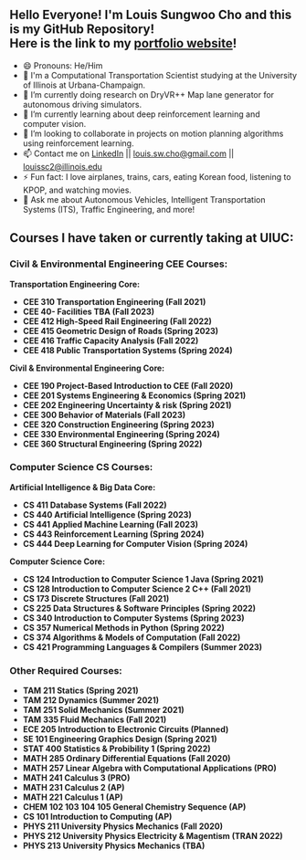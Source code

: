 ## Hello Everyone! I'm Louis Sungwoo Cho and this is my GitHub Repository!<br/> Here is the link to my [portfolio website](https://lotlouischoitslab.github.io/lotlouischoportfolio)!

- 😄 Pronouns: He/Him
- 🏫 I'm a Computational Transportation Scientist studying at the University of Illinois at Urbana-Champaign. 
- 🔭 I’m currently doing research on DryVR++ Map lane generator for autonomous driving simulators.
- 🌱 I’m currently learning about deep reinforcement learning and computer vision.
- 👯 I’m looking to collaborate in projects on motion planning algorithms using reinforcement learning.
- 📫 Contact me on [LinkedIn](https://www.linkedin.com/in/louis-sungwoo-cho/) || [louis.sw.cho@gmail.com](mailto:louis.sw.cho@gmail.com) || [louissc2@illinois.edu](mailto:louissc2@illinois.edu)
- ⚡ Fun fact: I love airplanes, trains, cars, eating Korean food, listening to KPOP, and watching movies.
- 💬 Ask me about Autonomous Vehicles, Intelligent Transportation Systems (ITS), Traffic Engineering, and more!

## Courses I have taken or currently taking at UIUC:
### Civil & Environmental Engineering CEE Courses:
**Transportation Engineering Core:**<br/>
- **CEE 310 Transportation Engineering (Fall 2021)**
- **CEE 40- Facilities TBA (Fall 2023)**
- **CEE 412 High-Speed Rail Engineering (Fall 2022)**
- **CEE 415 Geometric Design of Roads (Spring 2023)**
- **CEE 416 Traffic Capacity Analysis (Fall 2022)**
- **CEE 418 Public Transportation Systems (Spring 2024)**

**Civil & Environmental Engineering Core:**<br/>
- **CEE 190 Project-Based Introduction to CEE (Fall 2020)**
- **CEE 201 Systems Engineering & Economics (Spring 2021)**
- **CEE 202 Engineering Uncertainty & risk (Spring 2021)**
- **CEE 300 Behavior of Materials (Fall 2023)**
- **CEE 320 Construction Engineering (Spring 2023)**
- **CEE 330 Environmental Engineering (Spring 2024)**
- **CEE 360 Structural Engineering (Spring 2022)**



### Computer Science CS Courses:
**Artificial Intelligence & Big Data Core:**<br/>
- **CS 411 Database Systems (Fall 2022)**
- **CS 440 Artificial Intelligence (Spring 2023)**
- **CS 441 Applied Machine Learning (Fall 2023)**
- **CS 443 Reinforcement Learning (Spring 2024)**
- **CS 444 Deep Learning for Computer Vision (Spring 2024)**


**Computer Science Core:**<br/>
- **CS 124 Introduction to Computer Science 1 Java (Spring 2021)**
- **CS 128 Introduction to Computer Science 2 C++ (Fall 2021)**
- **CS 173 Discrete Structures (Fall 2021)**
- **CS 225 Data Structures & Software Principles (Spring 2022)**
- **CS 340 Introduction to Computer Systems (Spring 2023)**
- **CS 357 Numerical Methods in Python (Spring 2022)**
- **CS 374 Algorithms & Models of Computation (Fall 2022)**
- **CS 421 Programming Languages & Compilers (Summer 2023)**


### Other Required Courses:
- **TAM 211 Statics (Spring 2021)**
- **TAM 212 Dynamics (Summer 2021)**
- **TAM 251 Solid Mechanics (Summer 2021)**
- **TAM 335 Fluid Mechanics (Fall 2021)**
- **ECE 205 Introduction to Electronic Circuits (Planned)**
- **SE 101 Engineering Graphics Design (Spring 2021)**
- **STAT 400 Statistics & Probibility 1 (Spring 2022)**
- **MATH 285 Ordinary Differential Equations (Fall 2020)**
- **MATH 257 Linear Algebra with Computational Applications (PRO)**
- **MATH 241 Calculus 3 (PRO)**
- **MATH 231 Calculus 2 (AP)**
- **MATH 221 Calculus 1 (AP)**
- **CHEM 102 103 104 105 General Chemistry Sequence (AP)**
- **CS 101 Introduction to Computing (AP)**
- **PHYS 211 University Physics Mechanics (Fall 2020)**
- **PHYS 212 University Physics Electricity & Magentism (TRAN 2022)**
- **PHYS 213 University Physics Mechanics (TBA)**

<!-- -  ...
- 🤔 I’m looking for help with
- 💬 Ask me about ... -->


